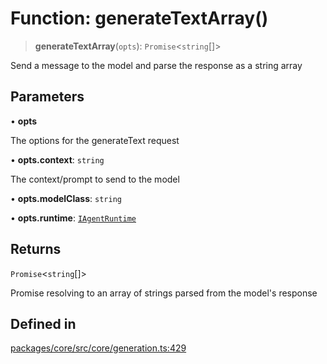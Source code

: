 # Function: generateTextArray()

> **generateTextArray**(`opts`): `Promise`\<`string`[]\>

Send a message to the model and parse the response as a string array

## Parameters

• **opts**

The options for the generateText request

• **opts.context**: `string`

The context/prompt to send to the model

• **opts.modelClass**: `string`

• **opts.runtime**: [`IAgentRuntime`](../interfaces/IAgentRuntime.md)

## Returns

`Promise`\<`string`[]\>

Promise resolving to an array of strings parsed from the model's response

## Defined in

[packages/core/src/core/generation.ts:429](https://github.com/ai16z/eliza/blob/main/packages/core/src/core/generation.ts#L429)
